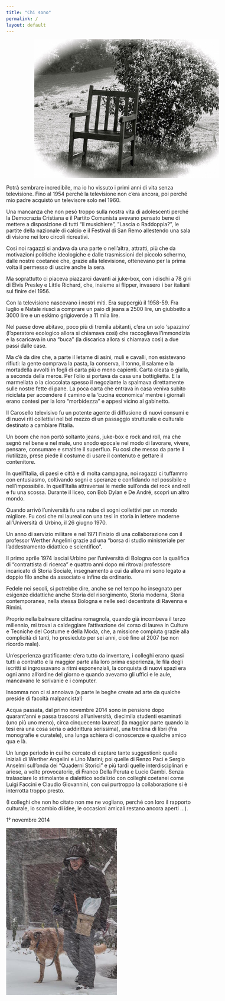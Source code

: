 ```yaml
---
title: "Chi sono"
permalink: /
layout: default
---
```

<!-- ![Per leggere](http://i60.tinypic.com/2dgml5c.jpg) -->
<!-- ![Per leggere](/assets/sedia.jpg){: .center-image } -->
<img style="margin-left: 15%" 
			src="/assets/sedia.jpg"/>

Potrà sembrare incredibile, ma io ho vissuto i primi anni di vita senza televisione.
Fino al 1954 perché la televisione non c’era ancora, poi perché mio padre acquistò un televisore solo nel 1960. 

Una mancanza che non pesò troppo sulla nostra vita di adolescenti perché la Democrazia Cristiana e il Partito Comunista avevano pensato bene di mettere a disposizione di tutti 
“Il musichiere”,  ”Lascia o Raddoppia?”,
le partite della nazionale di calcio e il Festival di
San Remo allestendo una sala di visione nei loro circoli ricreativi.

Così noi ragazzi si andava da una parte o nell’altra, attratti, più che da motivazioni politiche ideologiche e dalle trasmissioni del piccolo schermo, dalle nostre coetanee che, grazie alla televisione, ottenevano per la prima volta il permesso di uscire anche la sera.

Ma soprattutto ci piaceva piazzarci davanti ai juke-box, con i dischi a 78 giri di Elvis Presley e Little Richard, che, insieme ai flipper, invasero i bar italiani sul finire del 1956.

Con la televisione nascevano i nostri miti. Era suppergiù il 1958-59. Fra luglio e Natale riuscì a comprare un paio di jeans a 2500 lire, un giubbetto a 3000 lire e un eskimo grigioverde a 11 mila lire. 

Nel paese dove abitavo, poco più di tremila abitanti, c’era un solo ‘spazzino’ (l’operatore ecologico allora si chiamava così) che raccoglieva l’immondizia e la scaricava in una “buca” (la discarica allora si chiamava così) a due passi dalle case.

Ma c’è da dire che, a parte il letame di asini, muli e cavalli, non esistevano rifiuti: la gente comprava la pasta, la conserva, il tonno, il salame e la mortadella avvolti in fogli di carta più o meno capienti. Carta oleata o gialla, a seconda della merce. Per l’olio si portava da casa una bottiglietta. E la marmellata o la cioccolata spesso il negoziante la spalmava direttamente sulle nostre fette di pane. 
La poca carta che entrava in casa veniva subito riciclata per accendere il camino e la ‘cucina economica’ mentre i giornali erano contesi per la loro “morbidezza” e appesi vicino al gabinetto.

Il Carosello televisivo fu un potente agente di diffusione di nuovi consumi e di nuovi riti collettivi nel bel mezzo di un passaggio strutturale e culturale destinato a cambiare l’Italia. 

Un boom che non portò soltanto jeans, juke-box e rock and roll, ma che segnò nel bene e nel male, uno snodo epocale nel modo di lavorare, vivere, pensare, consumare e smaltire il superfluo. Fu così che messo da parte il riutilizzo, prese piede il costume di usare il contenuto e gettare il contenitore.

In quell’Italia, di paesi e città e di molta campagna, noi ragazzi ci tuffammo con entusiasmo, coltivando sogni e speranze e confidando nel possibile e nell’impossibile.
In quell’Italia attraversai le medie sull’onda del rock and roll e fu una scossa. Durante il liceo, con Bob Dylan e De André, scoprì un altro mondo.

Quando arrivò l’università fu una nube di sogni collettivi per un mondo migliore.
Fu così che mi laureai con una tesi in storia in lettere moderne all’Università di Urbino, il 26 giugno 1970. 

Un anno di servizio militare e nel 1971 l’inizio di una collaborazione con il professor Werther Angelini grazie ad una “borsa di studio ministeriale per l’addestramento didattico e scientifico”. 

Il primo aprile 1974 lasciai Urbino per l’università di Bologna con la qualifica di “contrattista di ricerca” e quattro anni dopo mi ritrovai professore incaricato di Storia Sociale, insegnamento a cui da allora mi sono legato a doppio filo anche da associato e infine da ordinario.

Fedele nei secoli, si potrebbe dire, anche se nel tempo ho insegnato per esigenze didattiche anche Storia del risorgimento, Storia moderna, Storia contemporanea, nella stessa Bologna e nelle sedi decentrate di Ravenna e Rimini.

Proprio nella balneare cittadina romagnola, quando già incombeva il terzo millennio, mi trovai a caldeggiare l’attivazione del corso di laurea in Culture e Tecniche del Costume e della Moda, che, a missione compiuta grazie alla complicità di tanti, ho presieduto per sei anni, cioè fino al 2007 (se non ricordo male).

Un’esperienza gratificante: c’era tutto da inventare, i colleghi erano quasi tutti a contratto e la maggior parte alla loro prima esperienza, le fila degli iscritti si ingrossavano a ritmi esponenziali, la conquista di nuovi spazi era ogni anno all’ordine del giorno e quando avevamo gli uffici e le aule, mancavano le scrivanie e i computer.

Insomma non ci si annoiava (a parte le beghe create ad arte da qualche preside di facoltà malpancista!)

Acqua passata, dal primo novembre 2014 sono in pensione dopo quarant’anni e passa trascorsi all’università, diecimila studenti esaminati (uno più uno meno), circa cinquecento laureati (la maggior parte quando la tesi era una cosa seria o addirittura serissima), una trentina di libri (fra monografie e curatele), una lunga schiera di conoscenze e qualche amico qua e là.

Un lungo periodo in cui ho cercato di captare tante suggestioni: quelle iniziali di Werther Angelini e Lino Marini; poi quelle di Renzo Paci e Sergio Anselmi sull’onda dei “Quaderni Storici” e più tardi quelle interdisciplinari e ariose, a volte provocatorie, di Franco Della Peruta e Lucio Gambi. Senza tralasciare lo stimolante e dialettico sodalizio con colleghi coetanei come Luigi Faccini e Claudio Giovannini, con cui purtroppo la collaborazione si è interrotta troppo presto. 

(I colleghi che non ho citato non me ne vogliano, perché con loro il rapporto culturale, lo scambio di idee, le occasioni amicali restano ancora aperti …).


1° novembre 2014

<!-- ![Con Boris](http://i61.tinypic.com/ogxq81.jpg) -->
![Con Boris](/assets/neve.jpg)